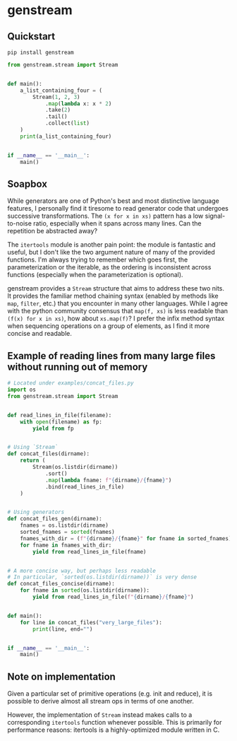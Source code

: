 # genstream

## Quickstart

`pip install genstream`

```python
from genstream.stream import Stream


def main():
    a_list_containing_four = (
        Stream(1, 2, 3)
            .map(lambda x: x * 2)
            .take(2)
            .tail()
            .collect(list)
    )
    print(a_list_containing_four)


if __name__ == '__main__':
    main()
```


## Soapbox
While generators are one of Python's best and most distinctive language features, I personally find it tiresome to read 
generator code that undergoes successive transformations. The `(x for x in xs)` pattern has a low signal-to-noise ratio, 
especially when it spans across many lines. Can the repetition be abstracted away?

The `itertools` module is another pain point: the module is fantastic and useful, but I don't like the two argument nature of
many of the provided functions. I'm always trying to remember which goes first, the parameterization or the iterable,
as the ordering is inconsistent across functions (especially when the parameterization is optional).

genstream provides a `Stream` structure that aims to address these two nits. It provides the familiar method chaining syntax
(enabled by methods like `map`, `filter`, etc.) that you encounter in many other languages. While I agree with
the python community consensus that `map(f, xs)` is less readable than `(f(x) for x in xs)`, how about `xs.map(f)`? I
prefer the infix method syntax when sequencing operations on a group of elements, as I find it more concise and readable.

## Example of reading lines from many large files without running out of memory

```python
# Located under examples/concat_files.py
import os
from genstream.stream import Stream


def read_lines_in_file(filename):
    with open(filename) as fp:
        yield from fp


# Using `Stream`
def concat_files(dirname):
    return (
        Stream(os.listdir(dirname))
            .sort()
            .map(lambda fname: f"{dirname}/{fname}")
            .bind(read_lines_in_file)
    )


# Using generators
def concat_files_gen(dirname):
    fnames = os.listdir(dirname)
    sorted_fnames = sorted(fnames)
    fnames_with_dir = (f"{dirname}/{fname}" for fname in sorted_fnames)
    for fname in fnames_with_dir:
        yield from read_lines_in_file(fname)


# A more concise way, but perhaps less readable
# In particular, `sorted(os.listdir(dirname))` is very dense
def concat_files_concise(dirname):
    for fname in sorted(os.listdir(dirname)):
        yield from read_lines_in_file(f"{dirname}/{fname}")


def main():
    for line in concat_files("very_large_files"):
        print(line, end="")


if __name__ == '__main__':
    main()
```

## Note on implementation
Given a particular set of primitive operations (e.g. init and reduce), it is
possible to derive almost all stream ops in terms of one another.

However, the implementation of `Stream` instead makes calls to a corresponding
`itertools` function whenever possible. This is primarily for performance
reasons: itertools is a highly-optimized module written in C.

